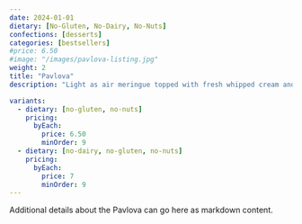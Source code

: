 ```yaml
---
date: 2024-01-01
dietary: [No-Gluten, No-Dairy, No-Nuts]
confections: [desserts]
categories: [bestsellers]
#price: 6.50
#image: "/images/pavlova-listing.jpg"
weight: 2
title: "Pavlova"
description: "Light as air meringue topped with fresh whipped cream and seasonal fruits."

variants:
  - dietary: [no-gluten, no-nuts]
    pricing:
      byEach:
        price: 6.50
        minOrder: 9
  - dietary: [no-dairy, no-gluten, no-nuts]
    pricing:
      byEach:
        price: 7
        minOrder: 9
---
```


Additional details about the Pavlova can go here as markdown content.





